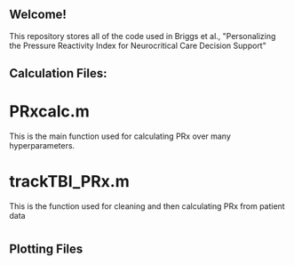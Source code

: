 ## Welcome!
This repository stores all of the code used in Briggs et al., "Personalizing the Pressure Reactivity Index for Neurocritical Care Decision Support"

## Calculation Files:
# PRxcalc.m
This is the main function used for calculating PRx over many hyperparameters.
# trackTBI_PRx.m
This is the function used for cleaning and then calculating PRx from patient data

#


## Plotting Files